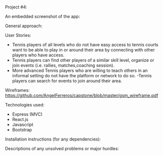 Project #4:

An embedded screenshot of the app:



General approach:

User Stories:
- Tennis players of all levels who do not have easy access to tennis courts want to be able to play in or around their area by connecting with other players who have access.
- Tennis players can find other players of a similar skill level, organize or join events (i.e. rallies, matches,coaching session).
- More advanced Tennis players who are willing to teach others in an informal setting do not have the platform or network to do so.
-Tennis players can search for events to join around their area.

Wireframes:
https://github.com/AngelFerreros/capstone/blob/master/gsm_wireframe.pdf

Technologies used:
- Express (MVC)
- React.js
- Javascript
- Bootstrap

Installation instructions (for any dependencies):




Descriptions of any unsolved problems or major hurdles: